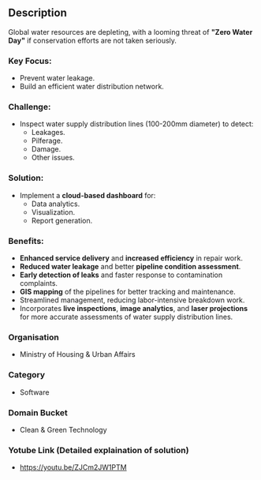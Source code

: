 ## Description

Global water resources are depleting, with a looming threat of **"Zero Water Day"** if conservation efforts are not taken seriously.

### Key Focus:
- Prevent water leakage.
- Build an efficient water distribution network.

### Challenge:
- Inspect water supply distribution lines (100-200mm diameter) to detect:
  - Leakages.
  - Pilferage.
  - Damage.
  - Other issues.

### Solution:
- Implement a **cloud-based dashboard** for:
  - Data analytics.
  - Visualization.
  - Report generation.

### Benefits:
- **Enhanced service delivery** and **increased efficiency** in repair work.
- **Reduced water leakage** and better **pipeline condition assessment**.
- **Early detection of leaks** and faster response to contamination complaints.
- **GIS mapping** of the pipelines for better tracking and maintenance.
- Streamlined management, reducing labor-intensive breakdown work.
- Incorporates **live inspections**, **image analytics**, and **laser projections** for more accurate assessments of water supply distribution lines.

### Organisation
- Ministry of Housing & Urban Affairs

### Category
- Software

### Domain Bucket
- Clean & Green Technology

### Yotube Link (Detailed explaination of solution)
- https://youtu.be/ZJCm2JW1PTM
